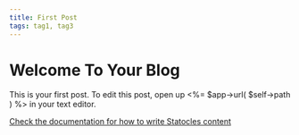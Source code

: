 ```yaml
---
title: First Post
tags: tag1, tag3
---
```


# Welcome To Your Blog

This is your first post. To edit this post, open up <%= $app->url( $self->path ) %>
in your text editor.

[Check the documentation for how to write Statocles
content](http://preaction.me/statocles/pod/Statocles/Help/Content)
